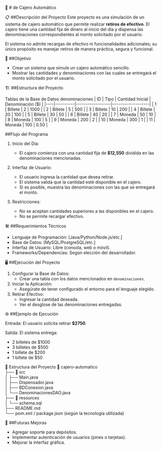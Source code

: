 
🏧 # de Cajero Automático

📋 ##Descripción del Proyecto
Este proyecto es una simulación de un sistema de cajero automático que permite realizar **retiros de efectivo**. 
El cajero tiene una cantidad fija de dinero al inicio del día y dispensa las denominaciones correspondientes al 
monto solicitado por el usuario.

El sistema no admite recargas de efectivo ni funcionalidades adicionales; su único propósito es manejar retiros 
de manera práctica, segura y funcional.

🎯 ##Objetivo
- Crear un sistema que simule un cajero automático sencillo.
- Mostrar las cantidades y denominaciones con las cuales se entregará el monto solicitado por el usuario.

🏗️ ##Estructura del Proyecto

Tablas de la Base de Datos
denominaciones
| ID | Tipo     | Cantidad Inicial | Denominación ($) |
|----|----------|------------------|-------------------|
| 1  | Billete  | 2                | 1000              |
| 2  | Billete  | 5                | 500               |
| 3  | Billete  | 10               | 200               |
| 4  | Billete  | 20               | 100               |
| 5  | Billete  | 30               | 50                |
| 6  | Billete  | 40               | 20                |
| 7  | Moneda   | 50               | 10                |
| 8  | Moneda   | 100              | 5                 |
| 9  | Moneda   | 200              | 2                 |
| 10 | Moneda   | 300              | 1                 |
| 11 | Moneda   | 100              | 0.50              |

##Flujo del Programa

1. Inicio del Día:
   - El cajero comienza con una cantidad fija de **$12,550** dividida en las denominaciones mencionadas.

2. Interfaz de Usuario:
   - El usuario ingresa la cantidad que desea retirar.
   - El sistema valida que la cantidad esté disponible en el cajero.
   - Si es posible, muestra las denominaciones con las que se entregará el monto.

3. Restricciones:
   - No se aceptan cantidades superiores a las disponibles en el cajero.
   - No se permite recargar efectivo.

🛠️ ##Requerimientos Técnicos
- Lenguaje de Programación: [Java/Python/Node.js/etc.]
- Base de Datos: [MySQL/PostgreSQL/etc.]
- Interfaz de Usuario: Libre (consola, web o móvil).
- Frameworks/Dependencias: Según elección del desarrollador.

🖥️ ##Ejecución del Proyecto

1. Configurar la Base de Datos:
   - Crear una tabla con los datos mencionados en `denominaciones`.
2. Iniciar la Aplicación:
   - Asegúrate de tener configurado el entorno para el lenguaje elegido.
3. Retirar Efectivo:
   - Ingresar la cantidad deseada.
   - Ver el desglose de las denominaciones entregadas.

⚙️ ##Ejemplo de Ejecución

Entrada:
El usuario solicita retirar **$2750**.

Salida:
El sistema entrega:
- 2 billetes de $1000
- 3 billetes de $500
- 1 billete de $200
- 1 billete de $50

📂 Estructura del Proyecto
📁 cajero-automatico  
├── 📂 src  
│   ├── Main.java  
│   ├── Dispensador.java  
│   ├── BDConexion.java  
│   └── DenominacionesDAO.java  
├── 📂 resources  
│   └── schema.sql  
├── README.md  
└── pom.xml / package.json (según la tecnología utilizada)


🚀 ##Futuras Mejoras
- Agregar soporte para depósitos.
- Implementar autenticación de usuarios (pines o tarjetas).
- Mejorar la interfaz gráfica.
